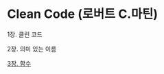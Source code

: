 # Clean Code (로버트 C.마틴)

1장. 클린 코드

2장. 의미 있는 이름

[3장. 함수](https://github.com/djdjdddd/TIL/blob/main/Books/CleanCode/Chapter3_Function.md)
